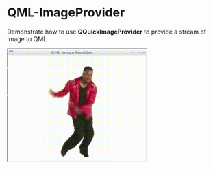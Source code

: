 # QML-ImageProvider
Demonstrate how to use **QQuickImageProvider** to provide a stream of image to QML

![](sample/sample.gif)

